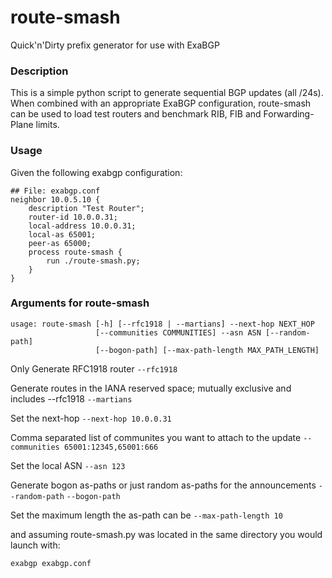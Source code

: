 route-smash
===========

Quick'n'Dirty prefix generator for use with ExaBGP

### Description

This is a simple python script to generate sequential BGP updates (all /24s).  When combined with an appropriate ExaBGP configuration, route-smash can be used to load test routers and benchmark RIB, FIB and Forwarding-Plane limits.

### Usage

Given the following exabgp configuration:


```
## File: exabgp.conf
neighbor 10.0.5.10 {
    description "Test Router";
    router-id 10.0.0.31;
    local-address 10.0.0.31;
    local-as 65001;
    peer-as 65000;
    process route-smash {
    	run ./route-smash.py;
    }
}
```


### Arguments for route-smash
```
usage: route-smash [-h] [--rfc1918 | --martians] --next-hop NEXT_HOP
                   [--communities COMMUNITIES] --asn ASN [--random-path]
                   [--bogon-path] [--max-path-length MAX_PATH_LENGTH]
```

Only Generate RFC1918 router
`--rfc1918`

Generate routes in the IANA reserved space; mutually exclusive and includes --rfc1918
`--martians`

Set the next-hop
`--next-hop 10.0.0.31`

Comma separated list of communites you want to attach to the update
`--communities 65001:12345,65001:666`

Set the local ASN
`--asn 123`

Generate bogon as-paths or just random as-paths for the announcements
`--random-path`
`--bogon-path`

Set the maximum length the as-path can be
`--max-path-length 10`


and assuming route-smash.py was located in the same directory you would launch with:

```
exabgp exabgp.conf
```
